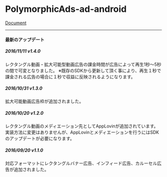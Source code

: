 # PolymorphicAds-ad-android

[Document](https://github.com/FullSpeedInc-SmartPhoneDepartment/PolymorphicAds-ad-android/wiki)

---

#### 最新のアップデート

##### 2016/11/11 v1.4.0
レクタングル動画・拡大可能型動画広告の課金時間が広告によって再生1秒〜5秒の間で可変となりました。
※既存のSDKから更新して頂く事により、再生１秒で課金される広告の場合に１秒で収益に反映されるようになります。

##### 2016/10/31 v1.3.0 
拡大可能動画広告枠が追加されました。

##### 2016/10/20 v1.2.0
レクタングル動画のメディエーション先としてAppLovinが追加されています。
実装方法に変更はありませんが、AppLovinとメディエーションを行うにはSDKのアップデートが必要になります。

##### 2016/09/20 v1.1.0

対応フォーマットにレクタングルバナー広告、インフィード広告、カルーセル広告が追加されました。
